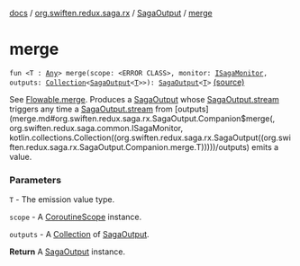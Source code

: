 [docs](../../index.md) / [org.swiften.redux.saga.rx](../index.md) / [SagaOutput](index.md) / [merge](./merge.md)

# merge

`fun <T : `[`Any`](https://kotlinlang.org/api/latest/jvm/stdlib/kotlin/-any/index.html)`> merge(scope: <ERROR CLASS>, monitor: `[`ISagaMonitor`](../../org.swiften.redux.saga.common/-i-saga-monitor/index.md)`, outputs: `[`Collection`](https://kotlinlang.org/api/latest/jvm/stdlib/kotlin.collections/-collection/index.html)`<`[`SagaOutput`](index.md)`<`[`T`](merge.md#T)`>>): `[`SagaOutput`](index.md)`<`[`T`](merge.md#T)`>` [(source)](https://github.com/protoman92/KotlinRedux/tree/master/common/common-rx-saga/src/main/kotlin/org/swiften/redux/saga/rx/SagaOutput.kt#L72)

See [Flowable.merge](#). Produces a [SagaOutput](index.md) whose [SagaOutput.stream](stream.md) triggers any time
a [SagaOutput.stream](stream.md) from [outputs](merge.md#org.swiften.redux.saga.rx.SagaOutput.Companion$merge(, org.swiften.redux.saga.common.ISagaMonitor, kotlin.collections.Collection((org.swiften.redux.saga.rx.SagaOutput((org.swiften.redux.saga.rx.SagaOutput.Companion.merge.T)))))/outputs) emits a value.

### Parameters

`T` - The emission value type.

`scope` - A [CoroutineScope](#) instance.

`outputs` - A [Collection](https://kotlinlang.org/api/latest/jvm/stdlib/kotlin.collections/-collection/index.html) of [SagaOutput](index.md).

**Return**
A [SagaOutput](index.md) instance.

